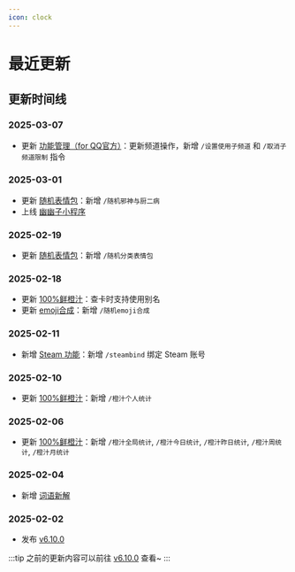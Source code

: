 ```yaml
---
icon: clock
---
```


# 最近更新

## 更新时间线

### 2025-03-07

- 更新 [功能管理（for QQ官方）](../function/admin/plugin_manager_bot.md)：更新频道操作，新增 `/设置使用子频道` 和 `/取消子频道限制` 指令

### 2025-03-01

- 更新 [随机表情包](../function/img/random_meme.md)：新增 `/随机邪神与厨二病`
- 上线 [幽幽子小程序](https://m.q.qq.com/a/s/d58a856a4d9d268aa5bc43caf1839723)

### 2025-02-19

- 更新 [随机表情包](../function/img/random_meme.md)：新增 `/随机分类表情包`

### 2025-02-18

- 更新 [100%鲜橙汁](../function/query/orange_juice.md)：查卡时支持使用别名
- 更新 [emoji合成](../function/play/emoji_mix.md)：新增 `/随机emoji合成`

### 2025-02-11

- 新增 [Steam 功能](../function/query/steam.md)：新增 `/steambind` 绑定 Steam 账号

### 2025-02-10

- 更新 [100%鲜橙汁](../function/query/orange_juice.md)：新增 `/橙汁个人统计`

### 2025-02-06

- 更新 [100%鲜橙汁](../function/query/orange_juice.md)：新增 `/橙汁全局统计`, `/橙汁今日统计`, `/橙汁昨日统计`, `/橙汁周统计`, `/橙汁月统计`

### 2025-02-04

- 新增 [词语新解](../function/play/modern_word.md)

### 2025-02-02

- 发布 [v6.10.0](./v6.10.0.md)

:::tip
之前的更新内容可以前往 [v6.10.0](./v6.10.0.md) 查看~
:::
